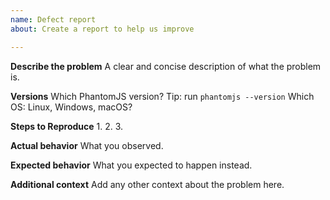 ```yaml
---
name: Defect report
about: Create a report to help us improve

---
```


**Describe the problem**
A clear and concise description of what the problem is.

**Versions**
Which PhantomJS version? Tip: run `phantomjs --version`
Which OS: Linux, Windows, macOS?

**Steps to Reproduce**
1.
2.
3.

**Actual behavior**
What you observed.

**Expected behavior**
What you expected to happen instead.

**Additional context**
Add any other context about the problem here.
